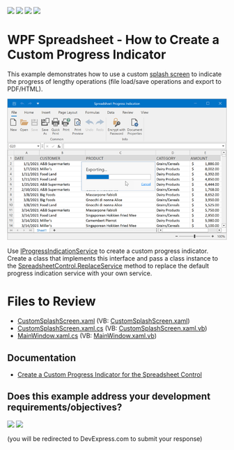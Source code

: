 <!-- default badges list -->
![](https://img.shields.io/endpoint?url=https://codecentral.devexpress.com/api/v1/VersionRange/368871547/24.2.1%2B)
[![](https://img.shields.io/badge/Open_in_DevExpress_Support_Center-FF7200?style=flat-square&logo=DevExpress&logoColor=white)](https://supportcenter.devexpress.com/ticket/details/T999556)
[![](https://img.shields.io/badge/📖_How_to_use_DevExpress_Examples-e9f6fc?style=flat-square)](https://docs.devexpress.com/GeneralInformation/403183)
[![](https://img.shields.io/badge/💬_Leave_Feedback-feecdd?style=flat-square)](#does-this-example-address-your-development-requirementsobjectives)
<!-- default badges end -->

# WPF Spreadsheet - How to Create a Custom Progress Indicator

This example demonstrates how to use a custom [splash screen](https://docs.devexpress.com/WPF/401685/controls-and-libraries/windows-and-utility-controls/splash-screen-manager) to indicate the progress of lengthy operations (file load/save operations and export to PDF/HTML).

![Spreadsheet - Custom Progress Indicator](./images/spreadsheet-custom-progress-indicator.png)

Use [IProgressIndicationService](https://docs.devexpress.com/CoreLibraries/DevExpress.Services.IProgressIndicationService) to create a custom progress indicator. Create a class that implements this interface and pass a class instance to the [SpreadsheetControl.ReplaceService](https://docs.devexpress.com/WPF/DevExpress.Xpf.Spreadsheet.SpreadsheetControl.ReplaceService--1(--0)) method to replace the default progress indication service with your own service.

# Files to Review

* [CustomSplashScreen.xaml](./CS/WpfSpreadsheetProgressSample/CustomSplashScreen.xaml) (VB: [CustomSplashScreen.xaml](./VB/WpfSpreadsheetProgressSample/CustomSplashScreen.xaml))
* [CustomSplashScreen.xaml.cs](./CS/WpfSpreadsheetProgressSample/CustomSplashScreen.xaml.cs) (VB: [CustomSplashScreen.xaml.vb](./VB/WpfSpreadsheetProgressSample/CustomSplashScreen.xaml.vb))
* [MainWindow.xaml.cs](./CS/WpfSpreadsheetProgressSample/MainWindow.xaml.cs) (VB: [MainWindow.xaml.vb](./VB/WpfSpreadsheetProgressSample/MainWindow.xaml.vb))

## Documentation

- [Create a Custom Progress Indicator for the Spreadsheet Control](https://docs.devexpress.com/WPF/403147/controls-and-libraries/spreadsheet/getting-started/create-a-custom-progress-indicator-for-the-spreadsheet)
<!-- feedback -->
## Does this example address your development requirements/objectives?

[<img src="https://www.devexpress.com/support/examples/i/yes-button.svg"/>](https://www.devexpress.com/support/examples/survey.xml?utm_source=github&utm_campaign=wpf-spreadsheet-create-custom-progress-indicator&~~~was_helpful=yes) [<img src="https://www.devexpress.com/support/examples/i/no-button.svg"/>](https://www.devexpress.com/support/examples/survey.xml?utm_source=github&utm_campaign=wpf-spreadsheet-create-custom-progress-indicator&~~~was_helpful=no)

(you will be redirected to DevExpress.com to submit your response)
<!-- feedback end -->
